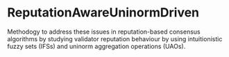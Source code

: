# ReputationAwareUninormDriven
Methodogy to address these issues in reputation-based consensus algorithms by studying validator reputation behaviour by using intuitionistic fuzzy sets (IFSs) and uninorm aggregation operations (UAOs).
